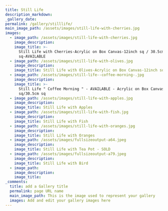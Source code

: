 ```yaml
---
title: Still Life
description_markdown:
_gallery_date:
permalink: /gallery/stilllife/
main_image_path: /assets/images/still-life-with-cherries.jpg
images:
  - image_path: /assets/images/still-life-with-cherries.jpg
    image_description:
    image_title: >-
      Still Life with Cherries-Acrylic on Box Canvas-12inch sq / 30.5cm
      sq-AVAILABLE
  - image_path: /assets/images/still-life-with-olives.jpg
    image_description:
    image_title: Still Life with Olives-Acrylic on Box Canvas-12inch sq/30.5cm sq - SOLD
  - image_path: /assets/images/still-life--coffee-morning-.jpg
    image_description:
    image_title: >-
      Still Life " Coffee Morning " - AVAILABLE - Acrylic on Box Canvas - 12inch
      sq/30.5cm sq
  - image_path: /assets/images/still-life-with-apples.jpg
    image_description:
    image_title: Still Life with Apples
  - image_path: /assets/images/still-life-with-fish.jpg
    image_description:
    image_title: Still Life with Fish
  - image_path: /assets/images/still-life-with-oranges.jpg
    image_description:
    image_title: Still Life with Oranges
  - image_path: /assets/images/fullsizeoutput-a64.jpeg
    image_description:
    image_title: Still Life with Tea Pot - SOLD
  - image_path: /assets/images/fullsizeoutput-a79.jpeg
    image_description:
    image_title: Still Life with Bird
  - image_path:
    image_description:
    image_title:
_comments:
  title: add a Gallery title
  permalink: page URL name
  main_image_path: This is the image used to represent your gallery
  images: Add and edit your gallery images here
---
```

